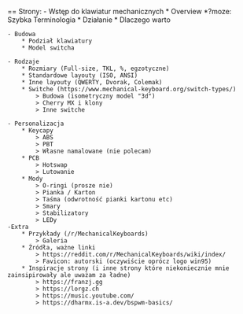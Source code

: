 == Strony:
    - Wstęp do klawiatur mechanicznych
        * Overview
        *?moze: Szybka Terminologia
        * Działanie
        * Dlaczego warto

    - Budowa
        * Podział klawiatury
        * Model switcha

    - Rodzaje
        * Rozmiary (Full-size, TKL, %, egzotyczne)
        * Standardowe layouty (ISO, ANSI)
        * Inne layouty (QWERTY, Dvorak, Colemak)
        * Switche (https://www.mechanical-keyboard.org/switch-types/)
            > Budowa (isometryczny model "3d")
            > Cherry MX i klony
            > Inne switche
       
    - Personalizacja
        * Keycapy
            > ABS
            > PBT
            > Własne namalowane (nie polecam)
        * PCB
            > Hotswap
            > Lutowanie
        * Mody
            > O-ringi (prosze nie)
            > Pianka / Karton
            > Taśma (odwrotność pianki kartonu etc)
            > Smary
            > Stabilizatory
            > LEDy
    -Extra
        * Przykłady (/r/MechanicalKeyboards)
            > Galeria
        * Źródła, ważne linki
            > https://reddit.com/r/MechanicalKeyboards/wiki/index/
            > Favicon: autorski (oczywiście oprócz logo win95)
        * Inspiracje strony (i inne strony które niekoniecznie mnie zainsipirowały ale uważam za ładne)
            > https://franzj.gg
            > https://lorgz.ch
            > https://music.youtube.com/
            > https://dharmx.is-a.dev/bspwm-basics/